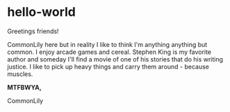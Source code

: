 # hello-world

Greetings friends!

CommonLily here but in reality I like to think I'm anything anything but common.  I enjoy arcade games and cereal.  Stephen King is my favorite author and someday I'll find a movie of one of his stories that do his writing justice.  I like to pick up heavy things and carry them around - because muscles.

**MTFBWYA,** 

CommonLily
